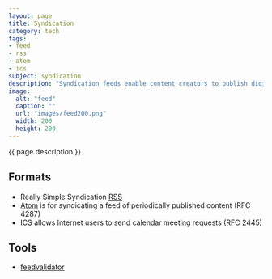 ```yaml
---
layout: page
title: Syndication
category: tech
tags:
- feed
- rss
- atom
- ics
subject: syndication
description: "Syndication feeds enable content creators to publish digital content events to observing subscribers."
image:
  alt: "feed"
  caption: ""
  url: "images/feed200.png"
  width: 200
  height: 200
---
```


{{ page.description }}

Formats
-------
* Really Simple Syndication [RSS]()
* [Atom](http://atomenabled.org/) is for syndicating a feed of periodically published content (RFC 4287)
* [ICS](zzz) allows Internet users to send calendar meeting requests ([RFC 2445](https://www.ietf.org/rfc/rfc2445.txt))

Tools
-----
* [feedvalidator](http://www.feedvalidator.org/)
